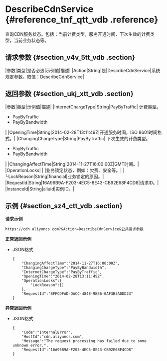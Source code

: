 # DescribeCdnService {#reference_tnf_qtt_vdb .reference}

查询CDN服务状态。包括：当前计费类型，服务开通时间，下次生效的计费类型，当前业务状态等。

## 请求参数 {#section_v4v_5tt_vdb .section}

|参数|类型|是否必选|示例值|描述|
|Action|String|是|DescribeCdnService|系统规定参数。取值：DescribeCdnService|

## 返回参数 {#section_ukj_xtt_vdb .section}

|参数|类型|示例值|描述|
|InternetChargeType|String|PayByTraffic| 计费类型。

 -   PayByTraffic
-   PayByBandwidth

 |
|OpeningTime|String|2014-02-28T13:11:49Z|开通服务时间，ISO 8601时间格式。|
|ChangingChargeType|String|PayByTraffic| 下次生效的计费类型。

 -   PayByTraffic
-   PayByBandwidth

 |
|ChangingAffectTime|String|2014-11-27T16:00:00Z|GMT时间。|
|OperationLocks| | |业务锁定状态，例如：欠费、安全等。|
|  └LockReason|String|financial|业务锁定的原因。|
|RequestId|String|16A96B9A-F203-4EC5-8E43-CB92E68F4CD8|请求ID。|
|InstanceId|String|aliuid|实例ID。|

## 示例 {#section_sz4_ctt_vdb .section}

**请求示例**

```
https://cdn.aliyuncs.com?&Action=DescribeCdnService&公共请求参数
```

**正常返回示例**

-   JSON格式

    ```
    {
        "ChangingAffectTime":"2014-11-27T16:00:00Z",
        "ChangingChargeType":"PayByBandwidth",
        "InternetChargeType":"PayByTraffic",
        "OpeningTime":"2014-02-28T13:11:49Z",
        "OperationLocks":{
            "LockReason":[]
        },
        "RequestId":"BFFCDFAD-DACC-484E-9BE6-0AF3B3A0DD23"
    }
    ```


**异常返回示例**

-   JSON格式

    ```
    {
        "Code":"InternalError",
        "HostId":"cdn.aliyuncs.com",
        "Message":"The request processing has failed due to some unknown error.",
        "RequestId":"16A96B9A-F203-4EC5-8E43-CB92E68F4CD8"
    }
    ```


